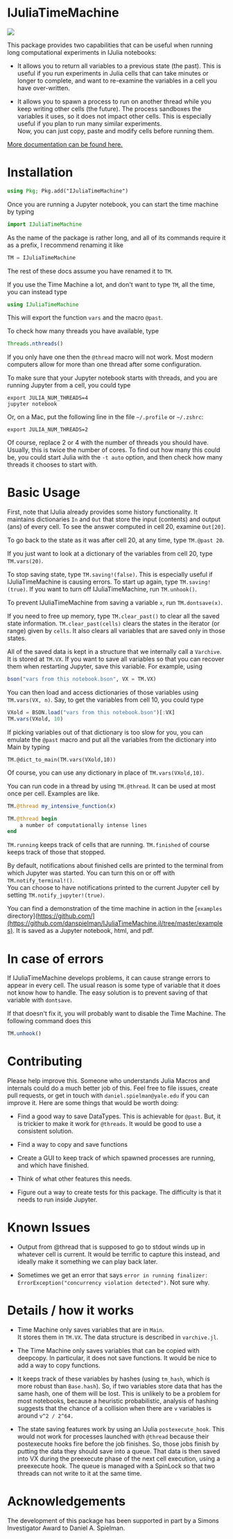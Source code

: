 # IJuliaTimeMachine
[![](https://img.shields.io/badge/docs-latest-blue.svg)](https://danspielman.github.io/IJuliaTimeMachine.jl/dev/)

This package provides two capabilities that can be  useful when running long computational experiments in IJulia notebooks:
* It allows you to return all variables to a previous state (the past).
This is useful if you run experiments in Julia cells that can take minutes or longer to complete, and want to re-examine the variables in a cell you have over-written.

* It allows you to spawn a process to run on another thread while you keep writing other cells (the future).
The process sandboxes the variables it uses, so it does not impact other cells.
This is especially useful if you plan to run many similar experiments.  
Now, you can just copy, paste and modify cells before running them.

[More documentation can be found here.](https://danspielman.github.io/IJuliaTimeMachine.jl/dev/)

# Installation


~~~julia
using Pkg; Pkg.add("IJuliaTimeMachine")
~~~

Once you are running a Jupyter notebook, you can start the time machine by typing
~~~julia
import IJuliaTimeMachine
~~~

As the name of the package is rather long, and all of its commands require it as a prefix, I recommend renaming it like
~~~julia
TM = IJuliaTimeMachine
~~~

The rest of these docs assume you have renamed it to `TM`.

If you use the Time Machine a lot, and don't want to type `TM`, all the time, you can instead type
~~~julia
using IJuliaTimeMachine
~~~
This will export the function `vars` and the macro `@past`.


To check how many threads you have available, type

~~~julia
Threads.nthreads()
~~~

If you only have one then the `@thread` macro will not work.
Most modern computers allow for more than one thread after some configuration.

To make sure that your Jupyter notebook starts with threads, 
and you are running Jupyter from a cell, you could type

~~~shell
export JULIA_NUM_THREADS=4
jupyter notebook
~~~

Or, on a Mac, put the following line in the file
`~/.profile` or `~/.zshrc`:
~~~shell
export JULIA_NUM_THREADS=2
~~~

Of course, replace 2 or 4 with the number of threads you should have.  Usually, this is twice the number of cores.
To find out how many this could be, you could start Julia with the `-t auto` option, and then check how many threads it chooses to start with.


# Basic Usage

First, note that IJulia already provides some history functionality.
It maintains dictionaries `In` and `Out` that store the input (contents) and output (ans) of every cell.
To see the answer computed in cell 20, examine `Out[20]`.

To go back to the state as it was after cell 20, at any time, type `TM.@past 20`.

If you just want to look at a dictionary of the variables from cell 20, type `TM.vars(20)`.

To stop saving state, type `TM.saving!(false)`. 
This is especially useful if IJuliaTimeMachine is causing errors. To start up again, type `TM.saving!(true)`.
If you want to turn off IJuliaTimeMachine, run `TM.unhook()`.

To prevent IJuliaTimeMachine from saving a variable `x`, run `TM.dontsave(x)`.

If you need to free up memory, type `TM.clear_past()` to clear all the saved state information.
`TM.clear_past(cells)` clears the states in the iterator (or range) given by `cells`. It also clears all variables that are saved only in those states. 

All of the saved data is kept in a structure that we internally call a `Varchive`. It is stored at `TM.VX`. If you want to save all variables so that you can recover them when restarting Jupyter, save this variable. For example, using 
~~~julia
bson("vars from this notebook.bson", VX = TM.VX)
~~~

You can then load and access dictionaries of those variables using `TM.vars(VX, n)`. Say, to get the variables from cell 10, you could type
~~~julia
VXold = BSON.load("vars from this notebook.bson")[:VX]
TM.vars(VXold, 10)
~~~

If picking variables out of that dictionary is too slow for you, you can emulate the `@past` macro and put all the variables from the dictionary into Main by typing
~~~
TM.@dict_to_main(TM.vars(VXold,10))
~~~
Of course, you can use any dictionary in place of `TM.vars(VXold,10)`.




You can run code in a thread by using `TM.@thread`.  It can be used at most once per cell.
Examples are like.

~~~julia
TM.@thread my_intensive_function(x)
~~~

~~~julia
TM.@thread begin
    a number of computationally intense lines
end
~~~

`TM.running` keeps track of cells that are running.
`TM.finished` of course keeps track of those that stopped.

By default, notifications about finished cells are printed to the terminal from which Jupyter was started.  You can turn this on or off with `TM.notify_terminal!()`.  
You can choose to have notifications printed to the current Jupyter cell by setting `TM.notify_jupyter!(true)`.


You can find a demonstration of the time machine in action in the [`examples` directory](https://github.com/](https://github.com/danspielman/IJuliaTimeMachine.jl/tree/master/examples).
It is saved as a Jupyter notebook, html, and pdf.


# In case of errors

If IJuliaTimeMachine develops problems, it can cause strange errors to appear in every cell. The usual reason is some type of variable that it does not know how to handle. The easy solution is to prevent saving of that variable with `dontsave`.

If that doesn't fix it, you will probably want to disable the Time Machine. The following command does this

~~~julia
TM.unhook()
~~~

# Contributing

Please help improve this. Someone who understands Julia Macros and internals could do a much better job of this. Feel free to file issues, create pull requests, or get in touch with `daniel.spielman@yale.edu` if you can improve it.
Here are some things that would be worth doing:

* Find a good way to save DataTypes. This is achievable for `@past`. But, it is trickier to make it work for `@threads`. It would be good to use a consistent solution.


* Find a way to copy and save functions 

* Create a GUI to keep track of which spawned processes are running, and which have finished.

* Think of what other features this needs.

* Figure out a way to create tests for this package. The difficulty is that it needs to run inside Jupyter.




# Known Issues

* Output from @thread that is supposed to go to stdout winds up in whatever cell is current.
It would be terrific to capture this instead, and ideally make it something we can play back later.

* Sometimes we get an error that says `error in running finalizer: ErrorException("concurrency violation detected")`.  Not sure why.

# Details / how it works

* Time Machine only saves variables that are in `Main`.  
It stores them in `TM.VX`.
The data structure is described in `varchive.jl`.

* The Time Machine only saves variables that can be copied with deepcopy.  In particular, it does not save functions.  It would be nice to add a way to copy functions. 

* It keeps track of these variables by hashes (using `tm_hash`, which is more robust than `Base.hash`). So, if two variables store data that has the same hash, one of them will be lost. This is unlikely to be a problem for most notebooks, because a heuristic probabilistic, analysis of hashing suggests that the chance of a collision when there are `v` variables is around `v^2 / 2^64.`

* The state saving features work by using an IJulia `postexecute_hook`.
This would not work for processes launched with `@thread` because their postexecute hooks fire before the job finishes.
So, those jobs finish by putting the data they should save into a queue.
That data is then saved into VX during the preexecute phase of the next cell execution, using a preexecute hook. The queue is managed with a SpinLock so that two threads can not write to it at the same time.


# Acknowledgements

The development of this package has been supported in part by a Simons Investigator Award to Daniel A. Spielman.



